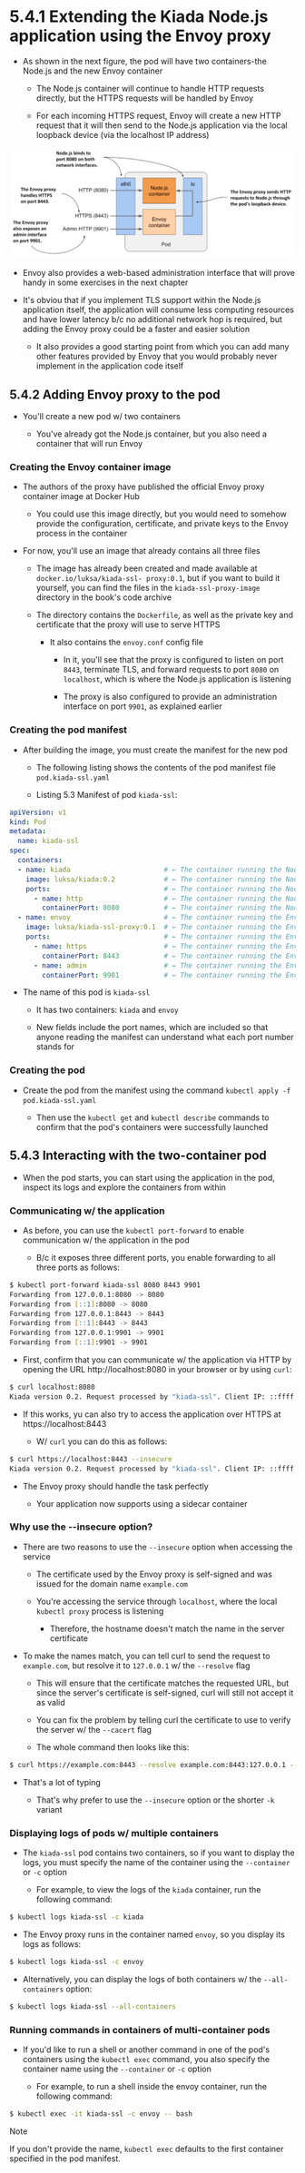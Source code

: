 # 5.4.1 Extending the Kiada Node.js application using the Envoy proxy

* As shown in the next figure, the pod will have two containers-the Node.js and the new Envoy container

  * The Node.js container will continue to handle HTTP requests directly, but the HTTPS requests will be handled by Envoy

  * For each incoming HTTPS request, Envoy will create a new HTTP request that it will then send to the Node.js application via the local loopback device (via the localhost IP address)

![Fig. 1 Detailed view of the pod's containers and network interfaces](../../../../../img/workloads/pods/run-multiple-containers-in-pod/envoy-proxy/diag01.png)

* Envoy also provides a web-based administration interface that will prove handy in some exercises in the next chapter

* It's obviou that if you implement TLS support within the Node.js application itself, the application will consume less computing resources and have lower latency b/c no additional network hop is required, but adding the Envoy proxy could be a faster and easier solution

  * It also provides a good starting point from which you can add many other features provided by Envoy that you would probably never implement in the application code itself

## 5.4.2 Adding Envoy proxy to the pod

* You'll create a new pod w/ two containers

  * You've already got the Node.js container, but you also need a container that will run Envoy

### Creating the Envoy container image

* The authors of the proxy have published the official Envoy proxy container image at Docker Hub

  * You could use this image directly, but you would need to somehow provide the configuration, certificate, and private keys to the Envoy process in the container

* For now, you'll use an image that already contains all three files

  * The image has already been created and made available at `docker.io/luksa/kiada-ssl- proxy:0.1`, but if you want to build it yourself, you can find the files in the `kiada-ssl-proxy-image` directory in the book's code archive

  * The directory contains the `Dockerfile`, as well as the private key and certificate that the proxy will use to serve HTTPS

    * It also contains the `envoy.conf` config file
      
      * In it, you'll see that the proxy is configured to listen on port `8443`, terminate TLS, and forward requests to port `8080` on `localhost`, which is where the Node.js application is listening

      * The proxy is also configured to provide an administration interface on port `9901`, as explained earlier

### Creating the pod manifest

* After building the image, you must create the manifest for the new pod

  * The following listing shows the contents of the pod manifest file `pod.kiada-ssl.yaml`

  * Listing 5.3 Manifest of pod `kiada-ssl`:

```yaml
apiVersion: v1
kind: Pod
metadata:
  name: kiada-ssl
spec:
  containers:
  - name: kiada                       # ← The container running the Node.js server, which listens on port 8080.
    image: luksa/kiada:0.2            # ← The container running the Node.js server, which listens on port 8080.
    ports:                            # ← The container running the Node.js server, which listens on port 8080.
      - name: http                    # ← The container running the Node.js server, which listens on port 8080.
        containerPort: 8080           # ← The container running the Node.js server, which listens on port 8080.
  - name: envoy                       # ← The container running the Envoy proxy on ports 8443 (HTTPS) and 9901 (admin).
    image: luksa/kiada-ssl-proxy:0.1  # ← The container running the Envoy proxy on ports 8443 (HTTPS) and 9901 (admin).
    ports:                            # ← The container running the Envoy proxy on ports 8443 (HTTPS) and 9901 (admin).
      - name: https                   # ← The container running the Envoy proxy on ports 8443 (HTTPS) and 9901 (admin).
        containerPort: 8443           # ← The container running the Envoy proxy on ports 8443 (HTTPS) and 9901 (admin).
      - name: admin                   # ← The container running the Envoy proxy on ports 8443 (HTTPS) and 9901 (admin).
        containerPort: 9901           # ← The container running the Envoy proxy on ports 8443 (HTTPS) and 9901 (admin).
```

* The name of this pod is `kiada-ssl`

  * It has two containers: `kiada` and `envoy`

  * New fields include the port names, which are included so that anyone reading the manifest can understand what each port number stands for

### Creating the pod

* Create the pod from the manifest using the command `kubectl apply -f pod.kiada-ssl.yaml`

  * Then use the `kubectl get` and `kubectl describe` commands to confirm that the pod's containers were successfully launched

## 5.4.3 Interacting with the two-container pod

* When the pod starts, you can start using the application in the pod, inspect its logs and explore the containers from within

### Communicating w/ the application

* As before, you can use the `kubectl port-forward` to enable communication w/ the application in the pod

  * B/c it exposes three different ports, you enable forwarding to all three ports as follows:

```zsh
$ kubectl port-forward kiada-ssl 8080 8443 9901
Forwarding from 127.0.0.1:8080 -> 8080
Forwarding from [::1]:8080 -> 8080
Forwarding from 127.0.0.1:8443 -> 8443
Forwarding from [::1]:8443 -> 8443
Forwarding from 127.0.0.1:9901 -> 9901
Forwarding from [::1]:9901 -> 9901
```

* First, confirm that you can communicate w/ the application via HTTP by opening the URL http://localhost:8080 in your browser or by using `curl`:

```zsh
$ curl localhost:8080
Kiada version 0.2. Request processed by "kiada-ssl". Client IP: ::ffff:127.0.0.1
```

* If this works, yu can also try to access the application over HTTPS at https://localhost:8443

  * W/ `curl` you can do this as follows:

```zsh
$ curl https://localhost:8443 --insecure
Kiada version 0.2. Request processed by "kiada-ssl". Client IP: ::ffff:127.0.0.1
```

* The Envoy proxy should handle the task perfectly

  * Your application now supports using a sidecar container

### Why use the --insecure option?

* There are two reasons to use the `--insecure` option when accessing the service

  * The certificate used by the Envoy proxy is self-signed and was issued for the domain name `example.com`

  * You're accessing the service through `localhost`, where the local `kubectl proxy` process is listening

    * Therefore, the hostname doesn't match the name in the server certificate

* To make the names match, you can tell curl to send the request to `example.com`, but resolve it to `127.0.0.1` w/ the `--resolve` flag

  * This will ensure that the certificate matches the requested URL, but since the server's certificate is self-signed, curl will still not accept it as valid

  * You can fix the problem by telling curl the certificate to use to verify the server w/ the `--cacert` flag

  * The whole command then looks like this:

```zsh
$ curl https://example.com:8443 --resolve example.com:8443:127.0.0.1 --cacert kiada-ssl-proxy-0.1/example-com.crt
```

  * That's a lot of typing

    * That's why prefer to use the `--insecure` option or the shorter `-k` variant

### Displaying logs of pods w/ multiple containers

* The `kiada-ssl` pod contains two containers, so if you want to display the logs, you must specify the name of the container using the `--container` or `-c` option

  * For example, to view the logs of the `kiada` container, run the following command:

```zsh
$ kubectl logs kiada-ssl -c kiada
```

* The Envoy proxy runs in the container named `envoy`, so you display its logs as follows:

```zsh
$ kubectl logs kiada-ssl -c envoy
```

* Alternatively, you can display the logs of both containers w/ the `--all-containers` option:

```zsh
$ kubectl logs kiada-ssl --all-containers
```

### Running commands in containers of multi-container pods

* If you'd like to run a shell or another command in one of the pod's containers using the `kubectl exec` command, you also specify the container name using the `--container` or `-c` option

  * For example, to run a shell inside the envoy container, run the following command:

```zsh
$ kubectl exec -it kiada-ssl -c envoy -- bash
```

> [!NOTE]
> 
> If you don't provide the name, `kubectl exec` defaults to the first container specified in the pod manifest.

